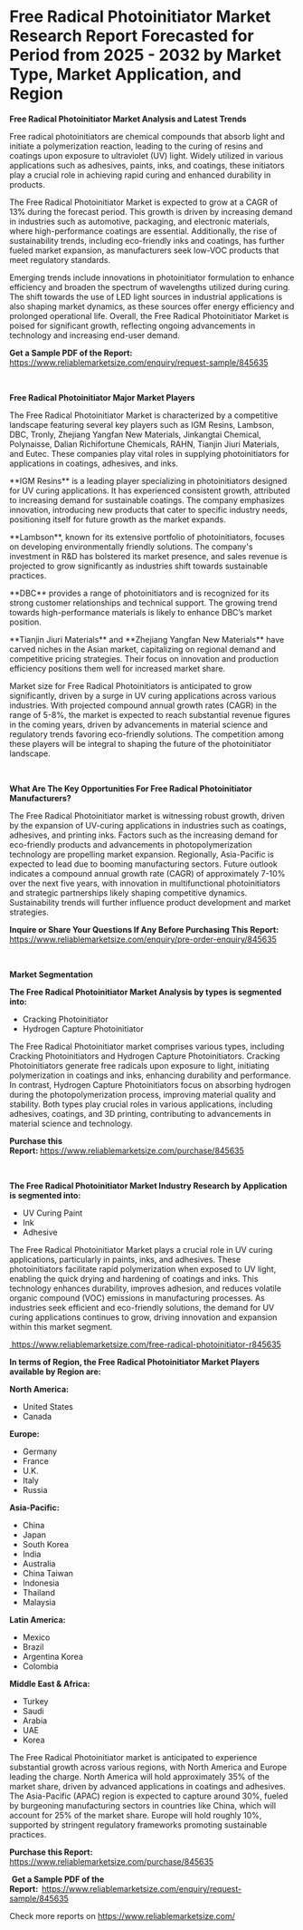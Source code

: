 <p><h1>Free Radical Photoinitiator Market Research Report Forecasted for Period from 2025 -  2032 by Market Type, Market Application, and Region</h1></p><p><strong>Free Radical Photoinitiator Market Analysis and Latest Trends</strong></p>
<p><p>Free radical photoinitiators are chemical compounds that absorb light and initiate a polymerization reaction, leading to the curing of resins and coatings upon exposure to ultraviolet (UV) light. Widely utilized in various applications such as adhesives, paints, inks, and coatings, these initiators play a crucial role in achieving rapid curing and enhanced durability in products.</p><p>The Free Radical Photoinitiator Market is expected to grow at a CAGR of 13% during the forecast period. This growth is driven by increasing demand in industries such as automotive, packaging, and electronic materials, where high-performance coatings are essential. Additionally, the rise of sustainability trends, including eco-friendly inks and coatings, has further fueled market expansion, as manufacturers seek low-VOC products that meet regulatory standards.</p><p>Emerging trends include innovations in photoinitiator formulation to enhance efficiency and broaden the spectrum of wavelengths utilized during curing. The shift towards the use of LED light sources in industrial applications is also shaping market dynamics, as these sources offer energy efficiency and prolonged operational life. Overall, the Free Radical Photoinitiator Market is poised for significant growth, reflecting ongoing advancements in technology and increasing end-user demand.</p></p>
<p><strong>Get a Sample PDF of the Report:&nbsp;</strong> <a href="https://www.reliablemarketsize.com/enquiry/request-sample/845635?utm_campaign=2453&utm_medium=2&utm_source=Github&utm_content=ia&utm_term=01042025&utm_id=free-radical-photoinitiator">https://www.reliablemarketsize.com/enquiry/request-sample/845635</a></p>
<p>&nbsp;</p>
<p><strong>Free Radical Photoinitiator Major Market Players</strong></p>
<p><p>The Free Radical Photoinitiator Market is characterized by a competitive landscape featuring several key players such as IGM Resins, Lambson, DBC, Tronly, Zhejiang Yangfan New Materials, Jinkangtai Chemical, Polynaisse, Dalian Richifortune Chemicals, RAHN, Tianjin Jiuri Materials, and Eutec. These companies play vital roles in supplying photoinitiators for applications in coatings, adhesives, and inks.</p><p>**IGM Resins** is a leading player specializing in photoinitiators designed for UV curing applications. It has experienced consistent growth, attributed to increasing demand for sustainable coatings. The company emphasizes innovation, introducing new products that cater to specific industry needs, positioning itself for future growth as the market expands.</p><p>**Lambson**, known for its extensive portfolio of photoinitiators, focuses on developing environmentally friendly solutions. The company's investment in R&D has bolstered its market presence, and sales revenue is projected to grow significantly as industries shift towards sustainable practices.</p><p>**DBC** provides a range of photoinitiators and is recognized for its strong customer relationships and technical support. The growing trend towards high-performance materials is likely to enhance DBC’s market position.</p><p>**Tianjin Jiuri Materials** and **Zhejiang Yangfan New Materials** have carved niches in the Asian market, capitalizing on regional demand and competitive pricing strategies. Their focus on innovation and production efficiency positions them well for increased market share.</p><p>Market size for Free Radical Photoinitiators is anticipated to grow significantly, driven by a surge in UV curing applications across various industries. With projected compound annual growth rates (CAGR) in the range of 5-8%, the market is expected to reach substantial revenue figures in the coming years, driven by advancements in material science and regulatory trends favoring eco-friendly solutions. The competition among these players will be integral to shaping the future of the photoinitiator landscape.</p></p>
<p>&nbsp;</p>
<p><strong>What Are The Key Opportunities For Free Radical Photoinitiator Manufacturers?</strong></p>
<p><p>The Free Radical Photoinitiator market is witnessing robust growth, driven by the expansion of UV-curing applications in industries such as coatings, adhesives, and printing inks. Factors such as the increasing demand for eco-friendly products and advancements in photopolymerization technology are propelling market expansion. Regionally, Asia-Pacific is expected to lead due to booming manufacturing sectors. Future outlook indicates a compound annual growth rate (CAGR) of approximately 7-10% over the next five years, with innovation in multifunctional photoinitiators and strategic partnerships likely shaping competitive dynamics. Sustainability trends will further influence product development and market strategies.</p></p>
<p><strong>Inquire or Share Your Questions If Any Before Purchasing This Report:</strong> <a href="https://www.reliablemarketsize.com/enquiry/pre-order-enquiry/845635?utm_campaign=2453&utm_medium=2&utm_source=Github&utm_content=ia&utm_term=01042025&utm_id=free-radical-photoinitiator">https://www.reliablemarketsize.com/enquiry/pre-order-enquiry/845635</a></p>
<p>&nbsp;</p>
<p><strong>Market Segmentation</strong></p>
<p><strong>The Free Radical Photoinitiator Market Analysis by types is segmented into:</strong></p>
<p><ul><li>Cracking Photoinitiator</li><li>Hydrogen Capture Photoinitiator</li></ul></p>
<p><p>The Free Radical Photoinitiator market comprises various types, including Cracking Photoinitiators and Hydrogen Capture Photoinitiators. Cracking Photoinitiators generate free radicals upon exposure to light, initiating polymerization in coatings and inks, enhancing durability and performance. In contrast, Hydrogen Capture Photoinitiators focus on absorbing hydrogen during the photopolymerization process, improving material quality and stability. Both types play crucial roles in various applications, including adhesives, coatings, and 3D printing, contributing to advancements in material science and technology.</p></p>
<p><strong>Purchase this Report:&nbsp;</strong><a href="https://www.reliablemarketsize.com/purchase/845635?utm_campaign=2453&utm_medium=2&utm_source=Github&utm_content=ia&utm_term=01042025&utm_id=free-radical-photoinitiator">https://www.reliablemarketsize.com/purchase/845635</a></p>
<p>&nbsp;</p>
<p><strong>The Free Radical Photoinitiator Market Industry Research by Application is segmented into:</strong></p>
<p><ul><li>UV Curing Paint</li><li>Ink</li><li>Adhesive</li></ul></p>
<p><p>The Free Radical Photoinitiator Market plays a crucial role in UV curing applications, particularly in paints, inks, and adhesives. These photoinitiators facilitate rapid polymerization when exposed to UV light, enabling the quick drying and hardening of coatings and inks. This technology enhances durability, improves adhesion, and reduces volatile organic compound (VOC) emissions in manufacturing processes. As industries seek efficient and eco-friendly solutions, the demand for UV curing applications continues to grow, driving innovation and expansion within this market segment.</p></p>
<p><a href="https://www.reliablemarketsize.com/free-radical-photoinitiator-r845635?utm_campaign=2453&utm_medium=2&utm_source=Github&utm_content=ia&utm_term=01042025&utm_id=free-radical-photoinitiator">&nbsp;https://www.reliablemarketsize.com/free-radical-photoinitiator-r845635</a></p>
<p><strong>In terms of Region, the Free Radical Photoinitiator Market Players available by Region are:</strong></p>
<p>
    <p> <strong> North America: </strong>
        <ul>
            <li>United States</li>
            <li>Canada</li>
        </ul>
        </p> 
    <p> <strong> Europe: </strong>
        <ul>
            <li>Germany</li>
            <li>France</li>
            <li>U.K.</li>
            <li>Italy</li>
            <li>Russia</li>
        </ul>
        </p> 
    <p> <strong> Asia-Pacific: </strong>
        <ul>
            <li>China</li>
            <li>Japan</li>
            <li>South Korea</li>
            <li>India</li>
            <li>Australia</li>
            <li>China Taiwan</li>
            <li>Indonesia</li>
            <li>Thailand</li>
            <li>Malaysia</li>
        </ul>
        </p> 
    <p> <strong> Latin America: </strong>
        <ul>
            <li>Mexico</li>
            <li>Brazil</li>
            <li>Argentina Korea</li>
            <li>Colombia</li>
        </ul>
        </p> 
    <p> <strong> Middle East & Africa: </strong>
        <ul>
            <li>Turkey</li>
            <li>Saudi</li>
            <li>Arabia</li>
            <li>UAE</li>
            <li>Korea</li>
        </ul>
    </p>
    </p>
<p><p>The Free Radical Photoinitiator market is anticipated to experience substantial growth across various regions, with North America and Europe leading the charge. North America will hold approximately 35% of the market share, driven by advanced applications in coatings and adhesives. The Asia-Pacific (APAC) region is expected to capture around 30%, fueled by burgeoning manufacturing sectors in countries like China, which will account for 25% of the market share. Europe will hold roughly 10%, supported by stringent regulatory frameworks promoting sustainable practices.</p></p>
<p><strong>Purchase this Report: </strong><a href="https://www.reliablemarketsize.com/purchase/845635?utm_campaign=2453&utm_medium=2&utm_source=Github&utm_content=ia&utm_term=01042025&utm_id=free-radical-photoinitiator">https://www.reliablemarketsize.com/purchase/845635</a></p>
<p>&nbsp;<strong>Get a Sample PDF of the Report:&nbsp;&nbsp;</strong><a href="https://www.reliablemarketsize.com/enquiry/request-sample/845635?utm_campaign=2453&utm_medium=2&utm_source=Github&utm_content=ia&utm_term=01042025&utm_id=free-radical-photoinitiator">https://www.reliablemarketsize.com/enquiry/request-sample/845635</a></p>
<p><strong></strong></p>
<p>Check more reports on <a href="https://www.reliablemarketsize.com/?utm_campaign=2453&utm_medium=2&utm_source=Github&utm_content=ia&utm_term=01042025&utm_id=free-radical-photoinitiator">https://www.reliablemarketsize.com/</a></p>